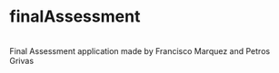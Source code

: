 # finalAssessment
<br>Final Assessment application made by Francisco Marquez and Petros Grivas </b>
